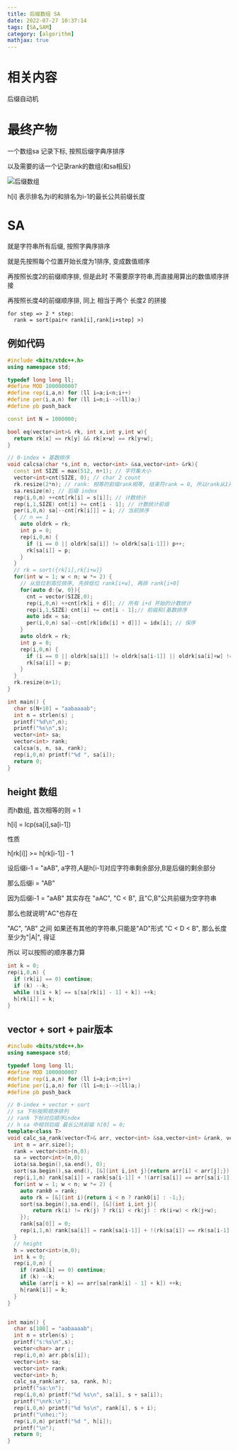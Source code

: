 ```yaml
---
title: 后缀数组 SA
date: 2022-07-27 10:37:14
tags: [SA,SAM]
category: [algorithm]
mathjax: true
---
```


# 相关内容

后缀自动机

# 最终产物

一个数组sa 记录下标, 按照后缀字典序排序

以及需要的话一个记录rank的数组(和sa相反)

![后缀数组](https://oi-wiki.org/string/images/sa1.png)

h[i] 表示排名为i的和排名为i-1的最长公共前缀长度

<!--more-->

# SA

就是字符串所有后缀, 按照字典序排序

就是先按照每个位置开始长度为1排序, 变成数值顺序

再按照长度2的前缀顺序排, 但是此时 不需要原字符串,而直接用算出的数值顺序拼接

再按照长度4的前缀顺序排, 同上 相当于两个 长度2 的拼接

```
for step => 2 * step:
  rank = sort(pair< rank[i],rank[i+step] >)
```

## 例如代码

```cpp
#include <bits/stdc++.h>
using namespace std;

typedef long long ll;
#define MOD 1000000007
#define rep(i,a,n) for (ll i=a;i<n;i++)
#define per(i,a,n) for (ll i=n;i-->(ll)a;)
#define pb push_back

const int N = 1000000;

bool eq(vector<int>& rk, int x,int y,int w){
  return rk[x] == rk[y] && rk[x+w] == rk[y+w];
}

// 0-index + 基数排序
void calcsa(char *s,int n, vector<int> &sa,vector<int> &rk){
  const int SIZE = max(512, n+1); // 字符集大小
  vector<int>cnt(SIZE, 0); // char 2 count
  rk.resize(2*n); // rank: 相等的前缀rank相等, 结束符rank = 0, 所以rank从1开始
  sa.resize(n); // 后缀 index
  rep(i,0,n) ++cnt[rk[i] = s[i]]; // 计数统计
  rep(i,1,SIZE) cnt[i] += cnt[i - 1]; // 计数统计前缀
  per(i,0,n) sa[--cnt[rk[i]]] = i; // 当前排序
  { // n == 1
    auto oldrk = rk;
    int p = 0;
    rep(i,0,n) {
      if (i == 0 || oldrk[sa[i]] != oldrk[sa[i-1]]) p++;
      rk[sa[i]] = p;
    }
  }
  // rk = sort({rk[i],rk[i+w]}
  for(int w = 1; w < n; w *= 2) {
    // 从低位到高位排序, 先排低位 rank[i+w], 再排 rank[i+0]
    for(auto d:{w, 0}){
      cnt = vector(SIZE,0);
      rep(i,0,n) ++cnt[rk[i + d]]; // 所有 i+d 开始的计数统计
      rep(i,1,SIZE) cnt[i] += cnt[i - 1];// 前缀和(基数排序
      auto idx = sa;
      per(i,0,n) sa[--cnt[rk[idx[i] + d]]] = idx[i]; // 保序
    }
    auto oldrk = rk;
    int p = 0;
    rep(i,0,n) {
      if (i == 0 || oldrk[sa[i]] != oldrk[sa[i-1]] || oldrk[sa[i]+w] != oldrk[sa[i - 1] + w]) p++;
      rk[sa[i]] = p;
    }
  }
  rk.resize(n+1);
}

int main() {
  char s[N+10] = "aabaaaab";
  int n = strlen(s) ;
  printf("%d\n",n);
  printf("%s\n",s);
  vector<int> sa;
  vector<int> rank;
  calcsa(s, n, sa, rank);
  rep(i,0,n) printf("%d ", sa[i]);
  return 0;
}
```

## height 数组

而h数组, 首次相等的则 = 1

h[i] = lcp(sa[i],sa[i-1])

性质

h[rk[i]] >= h[rk[i-1]] - 1

设后缀i-1 = "aAB", a字符,A是h[i-1]对应字符串剩余部分,B是后缀的剩余部分

那么后缀i = "AB"

因为后缀i-1 = "aAB" 其实存在 "aAC", "C < B", 且"C,B"公共前缀为空字符串

那么也就说明"AC"也存在

"AC", "AB" 之间 如果还有其他的字符串,只能是"AD"形式 "C < D < B", 那么长度至少为"|A|", 得证

所以 可以按照i的顺序暴力算

```cpp
int k = 0;
rep(i,0,n) {
  if (rk[i] == 0) continue;
  if (k) --k;
  while (s[i + k] == s[sa[rk[i] - 1] + k]) ++k;
  h[rk[i]] = k;
}
```


## vector + sort + pair版本

```cpp
#include <bits/stdc++.h>
using namespace std;

typedef long long ll;
#define MOD 1000000007
#define rep(i,a,n) for (ll i=a;i<n;i++)
#define per(i,a,n) for (ll i=n;i-->(ll)a;)
#define pb push_back

// 0-index + vector + sort
// sa 下标按照顺序排列
// rank 下标对应顺序index
// h sa 中相邻后缀 最长公共前缀 h[0] = 0;
template<class T>
void calc_sa_rank(vector<T>& arr, vector<int> &sa,vector<int> &rank, vector<int>&h){
  int n = arr.size();
  rank = vector<int>(n,0);
  sa = vector<int>(n,0);
  iota(sa.begin(),sa.end(), 0);
  sort(sa.begin(),sa.end(), [&](int i,int j){return arr[i] < arr[j];}); // 注意[&] 不要[=] 会有复杂度问题
  rep(i,1,n) rank[sa[i]] = rank[sa[i-1]] + !(arr[sa[i]] == arr[sa[i-1]]);
  for(int w = 1; w < n; w *= 2) {
    auto rank0 = rank;
    auto rk = [&](int i){return i < n ? rank0[i] : -1;};
    sort(sa.begin(),sa.end(), [&](int i,int j){
        return rk(i) != rk(j) ? rk(i) < rk(j) : rk(i+w) < rk(j+w);
    });
    rank[sa[0]] = 0;
    rep(i,1,n) rank[sa[i]] = rank[sa[i-1]] + !(rk(sa[i]) == rk(sa[i-1]) && rk(sa[i]+w) == rk(sa[i-1]+w));
  }
  // height
  h = vector<int>(n,0);
  int k = 0;
  rep(i,0,n) {
    if (rank[i] == 0) continue;
    if (k) --k;
    while (arr[i + k] == arr[sa[rank[i] - 1] + k]) ++k;
    h[rank[i]] = k;
  }
}


int main() {
  char s[100] = "aabaaaab";
  int n = strlen(s) ;
  printf("s:%s\n",s);
  vector<char> arr ;
  rep(i,0,n) arr.pb(s[i]);
  vector<int> sa;
  vector<int> rank;
  vector<int> h;
  calc_sa_rank(arr, sa, rank, h);
  printf("sa:\n");
  rep(i,0,n) printf("%d %s\n", sa[i], s + sa[i]);
  printf("\nrk:\n");
  rep(i,0,n) printf("%d %s\n", rank[i], s + i);
  printf("\nhei:");
  rep(i,0,n) printf("%d ", h[i]);
  printf("\n");
  return 0;
}
```

